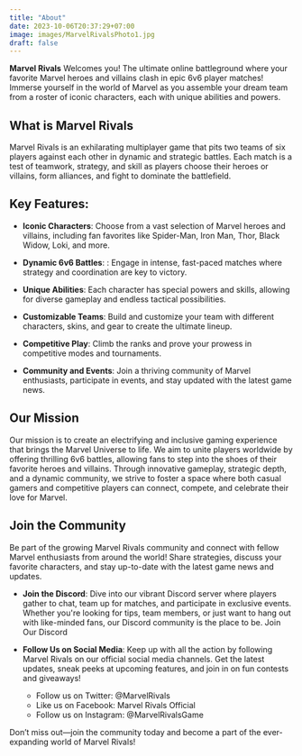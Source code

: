 ```yaml
---
title: "About"
date: 2023-10-06T20:37:29+07:00
image: images/MarvelRivalsPhoto1.jpg
draft: false
---
```


**Marvel Rivals** Welcomes you! The ultimate online battleground where your favorite Marvel heroes and villains clash in epic 6v6 player matches! Immerse yourself in the world of Marvel as you assemble your dream team from a roster of iconic characters, each with unique abilities and powers.

## What is Marvel Rivals
Marvel Rivals is an exhilarating multiplayer game that pits two teams of six players against each other in dynamic and strategic battles. Each match is a test of teamwork, strategy, and skill as players choose their heroes or villains, form alliances, and fight to dominate the battlefield.

## Key Features:

- **Iconic Characters**: Choose from a vast selection of Marvel heroes and villains, including fan favorites like Spider-Man, Iron Man, Thor, Black Widow, Loki, and more.

- **Dynamic 6v6 Battles**: : Engage in intense, fast-paced matches where strategy and coordination are key to victory.

- **Unique Abilities**: Each character has special powers and skills, allowing for diverse gameplay and endless tactical possibilities.

- **Customizable Teams**: Build and customize your team with different characters, skins, and gear to create the ultimate lineup.

- **Competitive Play**: Climb the ranks and prove your prowess in competitive modes and tournaments.

- **Community and Events**: Join a thriving community of Marvel enthusiasts, participate in events, and stay updated with the latest game news.

## Our Mission

 Our mission is to create an electrifying and inclusive gaming experience that brings the Marvel Universe to life. We aim to unite players worldwide by offering thrilling 6v6 battles, allowing fans to step into the shoes of their favorite heroes and villains. Through innovative gameplay, strategic depth, and a dynamic community, we strive to foster a space where both casual gamers and competitive players can connect, compete, and celebrate their love for Marvel.

## Join the Community

Be part of the growing Marvel Rivals community and connect with fellow Marvel enthusiasts from around the world! Share strategies, discuss your favorite characters, and stay up-to-date with the latest game news and updates.

- **Join the Discord**: Dive into our vibrant Discord server where players gather to chat, team up for matches, and participate in exclusive events. Whether you're looking for tips, team members, or just want to hang out with like-minded fans, our Discord community is the place to be. Join Our Discord

- **Follow Us on Social Media**: Keep up with all the action by following Marvel Rivals on our official social media channels. Get the latest updates, sneak peeks at upcoming features, and join in on fun contests and giveaways!
    - Follow us on Twitter: @MarvelRivals
    - Like us on Facebook: Marvel Rivals Official
    - Follow us on Instagram: @MarvelRivalsGame

Don’t miss out—join the community today and become a part of the ever-expanding world of Marvel Rivals!

